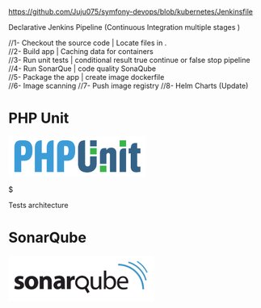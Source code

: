 https://github.com/Juju075/symfony-devops/blob/kubernetes/Jenkinsfile



Declarative Jenkins Pipeline (Continuous Integration multiple stages )

//1- Checkout the source code  | Locate files in .<br>
//2- Build app | Caching data for containers<br>
//3- Run unit tests | conditional result true continue or false stop pipeline<br>
//4- Run SonarQue | code quality SonaQube<br>
//5- Package the app | create image dockerfile<br>
//6- Image scanning
//7- Push image registry
//8- Helm Charts (Update)


# PHP Unit
<img src="/public/images/1280px-PHPUnit_Logo.svg.png" height="80">

$ 

Tests architecture

# SonarQube
<img src="/public/images/sonarqube-logo-square-small.png" height="90">